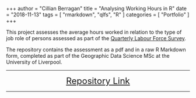 +++
author = "Cillian Berragan"
title = "Analysing Working Hours in R"
date = "2018-11-13"
tags = [
    "rmarkdown",
    "qlfs",
    "R"
]
categories = [
"Portfolio"
]
+++

This project assesses the average hours worked in relation to the type of job role of persons assessed as part of the [Quarterly Labour Force Survey](https://www.ons.gov.uk/surveys/informationforhouseholdsandindividuals/householdandindividualsurveys/labourforcesurvey).

<!--more-->

The repository contains the assessment as a pdf and in a raw R Markdown form, completed as part of the Geographic Data Science MSc at the University of Liverpool.

---
<p align="center">
<font size="5">
<a href="https://github.com/cjber/gds/tree/master/envs450/a1_envs450"> Repository Link</a>
</font>
</p>

---


